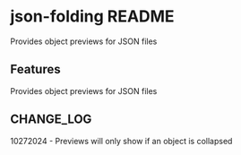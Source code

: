 # json-folding README

Provides object previews for JSON files

## Features

Provides object previews for JSON files

## CHANGE_LOG
10272024 - Previews will only show if an object is collapsed



